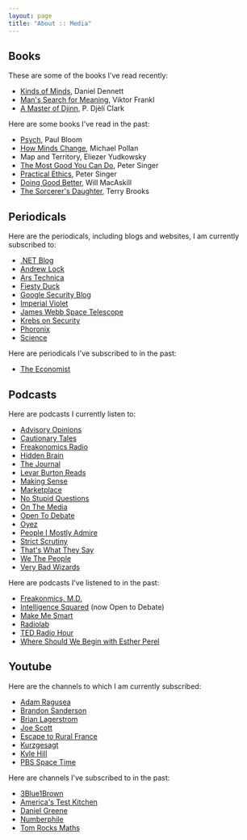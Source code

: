 ```yaml
---
layout: page
title: "About :: Media"
---
```


## Books
These are some of the books I've read recently:
* [Kinds of Minds](https://www.powells.com/book/kinds-of-minds-9780465073511), Daniel Dennett
* [Man's Search for Meaning](https://www.powells.com/book/mans-search-for-meaning-gift-edition-9780807060100), Viktor Frankl
* [A Master of Djinn](https://www.powells.com/book/a-master-of-djinn-9781250267689), P. Djèlí Clark

Here are some books I've read in the past:
* [Psych](https://www.powells.com/book/psych-the-story-of-the-human-mind-9780063096356), Paul Bloom
* [How Minds Change](https://www.powells.com/book/how-to-change-your-mind-9781594204227), Michael Pollan
* Map and Territory, Eliezer Yudkowsky
* [The Most Good You Can Do](https://www.powells.com/book/most-good-you-can-do-how-effective-altruism-is-changing-ideas-about-living-ethically-9780300180275), Peter Singer
* [Practical Ethics](https://www.powells.com/book/practical-ethics-9780521707688), Peter Singer
* [Doing Good Better](https://www.powells.com/book/doing-good-better-how-effective-altruism-can-help-you-help-others-do-work-that-matters-make-smarter-choices-about-giving-back-9781592409662), Will MacAskill
* [The Sorcerer's Daughter](https://www.powells.com/book/sorcerers-daughter-defenders-of-shannara-book-3-9780345540829), Terry Brooks

## Periodicals
Here are the periodicals, including blogs and websites, I am currently subscribed to:
* [.NET Blog](https://devblogs.microsoft.com/dotnet/)
* [Andrew Lock](https://andrewlock.net/)
* [Ars Technica](https://arstechnica.com/)
* [Fiesty Duck](https://www.feistyduck.com/)
* [Google Security Blog](https://security.googleblog.com)
* [Imperial Violet](https://www.imperialviolet.org/)
* [James Webb Space Telescope](https://blogs.nasa.gov/webb/)
* [Krebs on Security](https://krebsonsecurity.com/)
* [Phoronix](https://www.phoronix.com/)
* [Science](https://www.science.org/journal/science)

Here are periodicals I've subscribed to in the past:
* [The Economist](https://www.economist.com/)

## Podcasts
Here are podcasts I currently listen to:
* [Advisory Opinions](https://thedispatch.com/podcast/advisoryopinions/)
* [Cautionary Tales](https://www.pushkin.fm/show/cautionary-tales/)
* [Freakonomics Radio](https://freakonomics.com/podcasts/)
* [Hidden Brain](https://hiddenbrain.org/)
* [The Journal](https://www.wsj.com/podcasts/the-journal)
* [Levar Burton Reads](https://www.levarburtonpodcast.com/)
* [Making Sense](https://www.samharris.org/podcasts/making-sense-episodes)
* [Marketplace](https://www.marketplace.org/shows/)
* [No Stupid Questions](https://freakonomics.com/podcasts/)
* [On The Media](https://www.wnycstudios.org/podcasts/otm)
* [Open To Debate](https://opentodebate.org/)
* [Oyez](https://www.oyez.org/)
* [People I Mostly Admire](https://freakonomics.com/podcasts/)
* [Strict Scrutiny](https://strictscrutinypodcast.com/)
* [That's What They Say](https://www.npr.org/podcasts/381443663/that-s-what-they-say)
* [We The People](https://constitutioncenter.org/we-the-people)
* [Very Bad Wizards](https://www.verybadwizards.com/)

Here are podcasts I've listened to in the past:
* [Freakonmics, M.D.](https://freakonomics.com/podcasts/)
* [Intelligence Squared](https://intelligencesquared.com/podcasts/) (now Open to Debate)
* [Make Me Smart]((https://www.marketplace.org/shows/))
* [Radiolab](https://www.wnycstudios.org/podcasts/radiolab)
* [TED Radio Hour](https://www.ted.com/podcasts/ted-radio-hour)
* [Where Should We Begin with Esther Perel](https://whereshouldwebegin.estherperel.com/)

## Youtube
Here are the channels to which I am currently subscribed:
* [Adam Ragusea](https://www.youtube.com/@aragusea)
* [Brandon Sanderson](https://www.youtube.com/@BrandSanderson)
* [Brian Lagerstrom](https://www.youtube.com/@BrianLagerstrom)
* [Joe Scott](https://www.youtube.com/c/joescott)
* [Escape to Rural France](https://www.youtube.com/@escapetoruralfrance)
* [Kurzgesagt](https://www.youtube.com/c/inanutshell)
* [Kyle Hill](https://www.youtube.com/c/KyleHillScience)
* [PBS Space Time](https://www.youtube.com/c/pbsspacetime)

Here are channels I've subscribed to in the past:
* [3Blue1Brown](https://www.youtube.com/c/3blue1brown)
* [America's Test Kitchen](https://www.youtube.com/c/AmericasTestKitchen)
* [Daniel Greene](https://www.youtube.com/c/DanielGreeneReviews)
* [Numberphile](https://www.youtube.com/c/numberphile)
* [Tom Rocks Maths](https://www.youtube.com/c/TomRocksMaths)
